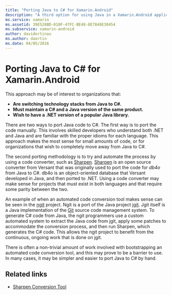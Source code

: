 ```yaml
---
title: "Porting Java to C# for Xamarin.Android"
description: "A third option for using Java in a Xamarin.Android application is to port the Java source code to C#."
ms.service: xamarin
ms.assetid: 39E528BD-010F-47FC-BE48-8E7848E30454
ms.subservice: xamarin-android
author: davidortinau
ms.author: daortin
ms.date: 04/05/2016
---
```


# Porting Java to C# for Xamarin.Android

This approach may be of interest to organizations
that:

- **Are switching technology stacks from Java to C#.**
- **Must maintain a C# and a Java version of the same product.**
- **Wish to have a .NET version of a popular Java library.**

There are two ways to port Java code to C#. The first way is to port the code
manually. This involves skilled developers who understand both .NET and Java and
are familiar with the proper idioms for each language. This
approach makes the most sense for small amounts of code, or for organizations
that wish to completely move away from Java to C#.

The second porting methodology is to try and automate the process by using a
code converter, such as [Sharpen](https://github.com/mono/sharpen). [Sharpen](https://github.com/mono/sharpen)
is an open source converter from
Versant that was originally used to port the code for *db4o* from Java to
C#. db4o is an object-oriented database that Versant developed in Java, and then
ported to .NET. Using a code converter may make sense for projects that must
exist in both languages and that require some parity between the two.

An example of when an automated code conversion tool makes sense can be seen
in the [ngit](https://github.com/mono/ngit) project.
Ngit is a port of the Java project [jgit](https://eclipse.org/).
Jgit itself is a Java implementation of the [Git](https://git-scm.com/) source code management
system. To generate C# code from Java, the ngit programmers use a custom
automated system to extract the Java code from jgit, apply some patches to
accommodate the conversion process, and then run Sharpen, which generates the C#
code. This allows the ngit project to benefit from the continuous, ongoing work
that is done on jgit.

There is often a non-trivial amount of work involved with bootstrapping an
automated code conversion tool, and this may prove to be a barrier to use. In
many cases, it may be simpler and easier to port Java to C# by hand.

## Related links

- [Sharpen Conversion Tool](https://github.com/mono/sharpen)
